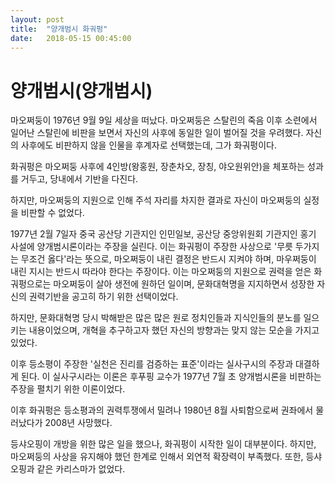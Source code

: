 ```yaml
---
layout: post
title:  "양개범시 화궈펑"
date:   2018-05-15 00:45:00
---
```



# 양개범시(양개범시)

마오쩌둥이 1976년 9월 9일 세상을 떠났다. 마오쩌둥은 스탈린의 죽음 이후 소련에서 일어난 스탈린에 비판을 보면서 자신의 사후에 동일한 일이 벌어질 것을 우려했다. 자신의 사후에도 비판하지 않을 인물을 후계자로 선택했는데, 그가 화궈펑이다.

화궈펑은 마오쩌둥 사후에 4인방(왕홍원, 장춘차오, 장칭, 야오원위안)을 체포하는 성과를 거두고, 당내에서 기반을 다진다.

하지만, 마오쩌둥의 지원으로 인해 주석 자리를 차지한 결과로 자신이 마오쩌둥의 실정을 비판할 수 없었다.

1977년 2월 7일자 중국 공산당 기관지인 인민일보, 공산당 중앙위원회 기관지인 홍기 사설에 양개범시론이라는 주장을 실린다. 이는 화궈펑이 주장한 사상으로 '무릇 두가지는 무조건 옳다'라는 뜻으로, 마오쩌둥이 내린 결정은 반드시 지켜야 하며, 마우쩌둥이 내린 지시는 반드시 따라야 한다는 주장이다. 이는 마오쩌둥의 지원으로 권력을 얻은 화궈펑으로는 마오쩌둥이 살아 생전에 원하던 일이며, 문화대혁명을 지지하면서 성장한 자신의 권력기반을 공고히 하기 위한 선택이었다.

하지만, 문화대혁명 당시 박해받은 많은 많은 원로 정치인들과 지식인들의 분노를 일으키는 내용이었으며, 개혁을 추구하고자 했던 자신의 방향과는 맞지 않는 모순을 가지고 있었다.

이후 등소평이 주장한 '실천은 진리를 검증하는 표준'이라는 실사구시의 주장과 대결하게 된다.
이 실사구시라는 이론은 후푸핑 교수가 1977년 7월 초 양개범시론을 비판하는 주장을 펼치기 위한 이론이었다.

이후 화궈펑은 등소평과의 권력투쟁에서 밀려나 1980년 8월 사퇴함으로써 권좌에서 물러났다가 2008년 사망했다.

등샤오핑이 개방을 위한 많은 일을 했으나, 화궈펑이 시작한 일이 대부분이다. 하지만, 마오쩌둥의 사상을 유지해야 했던 한계로 인해서 외연적 확장력이 부족했다. 또한, 등샤오핑과 같은 카리스마가 없었다.
